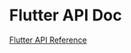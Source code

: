 # Flutter API Doc

<Toc />

[Flutter API Reference](https://sdkdocs.easemob.com/apidoc/flutter/index.html)